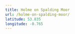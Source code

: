 ```yaml
---
title: Holme on Spalding Moor
url: /holme-on-spalding-moor/
latitude: 53.835
longitude: -0.765
---
```

